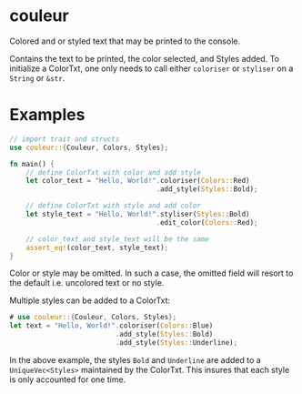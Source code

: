 # couleur
Colored and or styled text that may be printed to the console.

Contains the text to be printed, the color selected, and Styles
added. To initialize a ColorTxt, one only needs to call either
`coloriser` or `styliser` on a `String` or `&str`.

# Examples
```rust
// import trait and structs
use couleur::{Couleur, Colors, Styles};

fn main() {
    // define ColorTxt with color and add style
    let color_text = "Hello, World!".coloriser(Colors::Red)
                                    .add_style(Styles::Bold);

    // define ColorTxt with style and add color
    let style_text = "Hello, World!".styliser(Styles::Bold)
                                    .edit_color(Colors::Red);

    // color_text and style_text will be the same
    assert_eq!(color_text, style_text);
}
```
Color or style may be omitted. In such a case, the omitted field
will resort to the default i.e. uncolored text or no style.

Multiple styles can be added to a ColorTxt:

```rust
# use couleur::{Couleur, Colors, Styles};
let text = "Hello, World!".coloriser(Colors::Blue)
                          .add_style(Styles::Bold)
                          .add_style(Styles::Underline);
```
In the above example, the styles `Bold` and `Underline` are added
to a `UniqueVec<Styles>` maintained by the ColorTxt. This insures
that each style is only accounted for one time.
